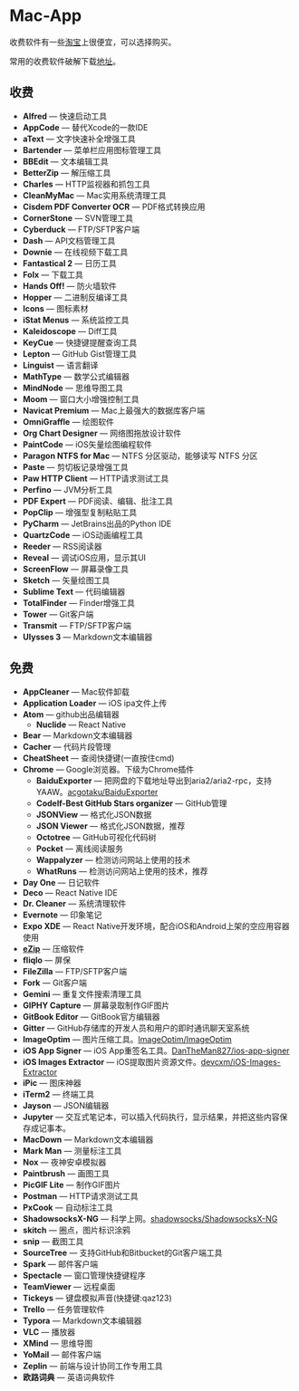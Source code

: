 # Mac-App

收费软件有一些[淘宝](https://www.taobao.com/)上很便宜，可以选择购买。

常用的收费软件破解下载[地址](http://www.waitsun.com/)。

## 收费

- **Alfred** — 快速启动工具
- **AppCode** — 替代Xcode的一款IDE
- **aText** — 文字快速补全增强工具
- **Bartender** — 菜单栏应用图标管理工具
- **BBEdit** — 文本编辑工具
- **BetterZip** — 解压缩工具
- **Charles** — HTTP监视器和抓包工具
- **CleanMyMac** — Mac实用系统清理工具
- **Cisdem PDF Converter OCR**  — PDF格式转换应用
- **CornerStone** — SVN管理工具
- **Cyberduck** — FTP/SFTP客户端
- **Dash** — API文档管理工具
- **Downie** — 在线视频下载工具
- **Fantastical 2** — 日历工具
- **Folx** — 下载工具
- **Hands Off!** — 防火墙软件
- **Hopper** — 二进制反编译工具
- **Icons** — 图标素材
- **iStat Menus** — 系统监控工具
- **Kaleidoscope** — Diff工具
- **KeyCue** — 快捷键提醒查询工具
- **Lepton** — GitHub Gist管理工具
- **Linguist** — 语言翻译
- **MathType** — 数学公式编辑器
- **MindNode** — 思维导图工具
- **Moom** — 窗口大小增强控制工具
- **Navicat Premium** — Mac上最强大的数据库客户端
- **OmniGraffle** — 绘图软件
- **Org Chart Designer** — 网络图拖放设计软件
- **PaintCode** — iOS矢量绘图编程软件
- **Paragon NTFS for Mac** — NTFS 分区驱动，能够读写 NTFS 分区
- **Paste** — 剪切板记录增强工具
- **Paw HTTP Client** — HTTP请求测试工具
- **Perfino** — JVM分析工具
- **PDF Expert** — PDF阅读、编辑、批注工具
- **PopClip** — 增强型复制粘贴工具
- **PyCharm** — JetBrains出品的Python IDE
- **QuartzCode** — iOS动画编程工具
- **Reeder** — RSS阅读器
- **Reveal** — 调试iOS应用，显示其UI
- **ScreenFlow** — 屏幕录像工具
- **Sketch** — 矢量绘图工具
- **Sublime Text** — 代码编辑器
- **TotalFinder** — Finder增强工具
- **Tower** — Git客户端
- **Transmit** — FTP/SFTP客户端
- **Ulysses 3** — Markdown文本编辑器

## 免费

- **AppCleaner** — Mac软件卸载
- **Application Loader** — iOS ipa文件上传
- **Atom** — github出品编辑器
  - **Nuclide** — React Native
- **Bear** — Markdown文本编辑器
- **Cacher** — 代码片段管理
- **CheatSheet** — 查阅快捷键(一直按住cmd)
- **Chrome** — Google浏览器。下级为Chrome插件
  - **BaiduExporter** — 把网盘的下载地址导出到aria2/aria2-rpc，支持YAAW。[acgotaku/BaiduExporter](https://github.com/acgotaku/BaiduExporter)
  - **Codelf-Best GitHub Stars organizer** — GitHub管理
  - **JSONView** — 格式化JSON数据
  - **JSON Viewer** — 格式化JSON数据，推荐
  - **Octotree** — GitHub可视化代码树
  - **Pocket** — 离线阅读服务
  - **Wappalyzer** — 检测访问网站上使用的技术
  - **WhatRuns** — 检测访问网站上使用的技术，推荐
- **Day One** — 日记软件
- **Deco** — React Native IDE
- **Dr. Cleaner** — 系统清理软件
- **Evernote** — 印象笔记
- **Expo XDE** — React Native开发环境，配合iOS和Android上架的空应用容器使用
- **[eZip](https://ezip.awehunt.com/)** — 压缩软件
- **fliqlo** — 屏保
- **FileZilla** — FTP/SFTP客户端
- **Fork** — Git客户端
- **Gemini** — 重复文件搜索清理工具
- **GIPHY Capture** — 屏幕录取制作GIF图片
- **GitBook Editor** — GitBook官方编辑器
- **Gitter** — GitHub存储库的开发人员和用户的即时通讯聊天室系统
- **ImageOptim** — 图片压缩工具。[ImageOptim/ImageOptim](ImageOptim/ImageOptim)
- **iOS App Signer** — iOS App重签名工具。[DanTheMan827/ios-app-signer](DanTheMan827/ios-app-signer)
- **iOS Images Extractor** — iOS提取图片资源文件。[devcxm/iOS-Images-Extractor](https://github.com/devcxm/iOS-Images-Extractor)
- **iPic** — 图床神器
- **iTerm2** — 终端工具
- **Jayson** — JSON编辑器
- **Jupyter** — 交互式笔记本，可以插入代码执行，显示结果，并把这些内容保存成记事本。
- **MacDown** — Markdown文本编辑器
- **Mark Man** — 测量标注工具
- **Nox** — 夜神安卓模拟器
- **Paintbrush** — 画图工具
- **PicGIF Lite** — 制作GIF图片
- **Postman** — HTTP请求测试工具
- **PxCook** — 自动标注工具
- **ShadowsocksX-NG** — 科学上网。[shadowsocks/ShadowsocksX-NG](https://github.com/shadowsocks/ShadowsocksX-NG)
- **skitch** — 圈点，图片标识涂鸦
- **snip** — 截图工具
- **SourceTree** — 支持GitHub和Bitbucket的Git客户端工具
- **Spark** — 邮件客户端
- **Spectacle** — 窗口管理快捷键程序
- **TeamViewer** — 远程桌面
- **Tickeys** — 键盘模拟声音(快捷键:qaz123)
- **Trello** — 任务管理软件
- **Typora** — Markdown文本编辑器
- **VLC** — 播放器
- **XMind** — 思维导图
- **YoMail** — 邮件客户端
- **Zeplin** — 前端与设计协同工作专用工具
- **欧路词典** — 英语词典软件

